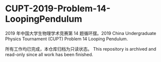 # CUPT-2019-Problem-14-LoopingPendulum
2019 年中国大学生物理学术竞赛第 14 题循环摆。2019 China Undergraduate Physics Tournament (CUPT) Problem 14 Looping Pendulum.

所有工作均已完成，本仓库归档为只读状态。 This repository is archived and read-only since all work has been finished.